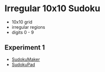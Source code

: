 # Irregular 10x10 Sudoku
* 10x10 grid
* irregular regions
* digits 0 - 9

## Experiment 1
* [SudokuMaker](https://sudokumaker.app/?puzzle=N4IgZg9gTgtghgFwGoFMoGcCWEB2IBcIAjAHQCsJADCADQgAOArgF7MA2KBoOcMnhAOV4oO6dAAJ0jACYQA1o1og4jBAAtoBEAGE1UTOgAqEemvRzMShAE96-EAGNG6BBBhKA7pmnqCRSnRqKJgA5moIfgEgMJg4ACKhmBH4UQ4ibOgEANqgAG5wbIz8ZAC%2BNHkFRQQAnGUVhfwALHUg%2BQ0EAMwtbVX4AEzdlfwAHIPt%2BABsY71E0-yUcwQA7Iv4s%2BWtQ8urAxs986tde1uTq83H46MXvaXX-LV3BFOP%2BFf1vQsvD%2B-86z8Et3%2B%2BBWL12QPOQKOQLem3GUNhNzOqxBQL%2BCP4YPRNVWzyBnyBmP2BAhWPw31JKNJuNJ%2BNJgNJ8KJr1WaKZtKZ1KZrJO9KZMKZjJO5KZJKZlKZhKFq3ZJ3FJ2541FJ0ll1WvJOgvGnI1LJxOzVSJeMvGcvGwpO-JOSvGKt6lq1q3NJsO0t1L3VzvdLpe9o%2BjrdQO1NqRAF06A5cC4oHBYghMvgciAbHYCH1KJR4cmDhss346FAUCFsDh41kAuWaAEiDRq30aHWG5Wm1Wa63a-WOxWW9Wex3Gx0aAOB40aCOxzQyBOp0PB7Px5OF9PZ8PR6uR4vJxMaFuljRd7vhjRD4fqjRT1uL3ur8ez7fz9uH-uj8-T6%2BHzurwfnyezyGSn%2BSiAA)
* [SudokuPad]()

